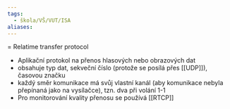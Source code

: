 ```yaml
---
tags:
  - škola/VŠ/VUT/ISA
aliases:
---
```

= Relatime transfer protocol

- Aplikační protokol na přenos hlasových nebo obrazových dat
- obsahuje typ dat, sekveční číslo (protože se posílá přes [[UDP]]), časovou značku
- každý směr komunikace má svůj vlastní kanál (aby komunikace nebyla přepínaná jako na vysílačce), tzn. dva při volání 1-1
- Pro monitorování kvality přenosu se používá [[RTCP]]